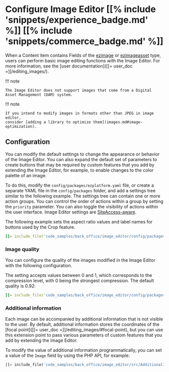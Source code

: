 # Configure Image Editor [[% include 'snippets/experience_badge.md' %]] [[% include 'snippets/commerce_badge.md' %]]

When a Content item contains Fields of the [ezimage](../api/field_types_reference/imagefield.md) or [ezimageasset](../api/field_types_reference/imageassetfield.md) type, users can perform basic image editing functions with the Image Editor.
For more information, see the [user documentation]([[= user_doc =]]/editing_images/).

!!! note

    The Image Editor does not support images that come from a Digital Asset Management (DAM) system.

!!! note

    If you intend to modify images in formats other than JPEG in image editor,
    consider [adding a library to optimize them](images.md#image-optimization).

## Configuration

You can modify the default settings to change the appearance or behavior of the Image Editor.
You can also expand the default set of parameters to create buttons that may be required by custom features
that you add by extending the Image Editor, for example, to enable changes to the color palette of an image.

To do this, modify the `config/packages/ezplatform.yaml` file, or create a separate 
YAML file in the `config/packages` folder, and add a settings tree similar to 
the following example.
The settings tree can contain one or more action groups.
You can control the order of actions within a group by setting the `priority` parameter.
You can also toggle the visibility of actions within the user interface.
Image Editor settings are [SiteAccess-aware](config_dynamic.md).

The following example sets the aspect ratio values and label names for buttons used by the Crop feature. 

``` yaml
[[= include_file('code_samples/back_office/image_editor/config/packages/image_editor.yaml', 0, 36) =]]
```

### Image quality

You can configure the quality of the images modified in the Image Editor with the following configuration.

The setting accepts values between 0 and 1, which corresponds to the compression level, with 0 being the strongest compression.
The default quality is 0.92:

``` yaml
[[= include_file('code_samples/back_office/image_editor/config/packages/image_editor.yaml', 0, 4) =]] [[= include_file('code_samples/back_office/image_editor/config/packages/image_editor.yaml', 39, 40) =]]
```

### Additional information

Each image can be accompanied by additional information that is not visible to the user.
By default, additional information stores the coordinates of the [focal point]([[= user_doc =]]/editing_images/#focal-point),
but you can use this extension point to pass various parameters of custom features
that you add by extending the Image Editor.

To modify the value of additional information programmatically, you can set a value of the `Image` field by using the PHP API, for example:

``` php
[[= include_file('code_samples/back_office/image_editor/src/AdditionalInformation.php', 2, 17) =]]
```
